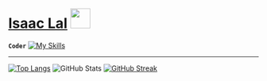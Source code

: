# [Isaac Lal](https://isaaclal.com/) <img src="https://media.giphy.com/media/hvRJCLFzcasrR4ia7z/giphy.gif" width="40px" />
**`Coder`**
[![My Skills](https://skillicons.dev/icons?i=html,css,javascript,react,cpp,python,cs,unity)](https://skillicons.dev)

---

[![Top Langs](https://github-readme-stats.vercel.app/api/top-langs/?username=isaac-lal&theme=transparent&hide_border=true)](https://github.com/isaac-lal/github-readme-stats)
![GitHub Stats](https://github-readme-stats.vercel.app/api?username=isaac-lal&include_all_commits=true&show_icons=true&show=reviews,discussions_started,discussions_answered,prs_merged&hide=issues,contribs&theme=transparent&hide_border=true&rank_icon=github)
[![GitHub Streak](https://github-readme-streak-stats.herokuapp.com?user=isaac-lal&theme=transparent&hide_border=true)](https://git.io/streak-stats)
